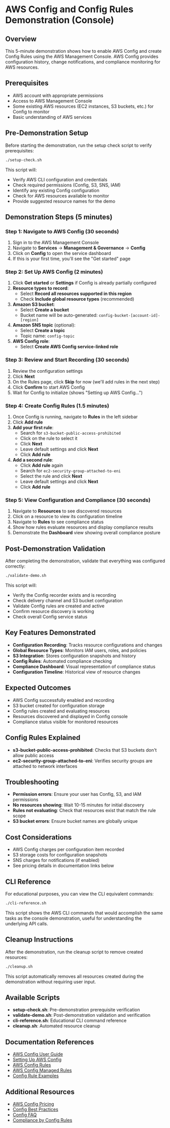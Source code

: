 # AWS Config and Config Rules Demonstration (Console)

## Overview
This 5-minute demonstration shows how to enable AWS Config and create Config Rules using the AWS Management Console. AWS Config provides configuration history, change notifications, and compliance monitoring for AWS resources.

## Prerequisites
- AWS account with appropriate permissions
- Access to AWS Management Console
- Some existing AWS resources (EC2 instances, S3 buckets, etc.) for Config to monitor
- Basic understanding of AWS services

## Pre-Demonstration Setup
Before starting the demonstration, run the setup check script to verify prerequisites:
```bash
./setup-check.sh
```

This script will:
- Verify AWS CLI configuration and credentials
- Check required permissions (Config, S3, SNS, IAM)
- Identify any existing Config configuration
- Check for AWS resources available to monitor
- Provide suggested resource names for the demo

## Demonstration Steps (5 minutes)

### Step 1: Navigate to AWS Config (30 seconds)
1. Sign in to the AWS Management Console
2. Navigate to **Services** → **Management & Governance** → **Config**
3. Click on **Config** to open the service dashboard
4. If this is your first time, you'll see the "Get started" page

### Step 2: Set Up AWS Config (2 minutes)
1. Click **Get started** or **Settings** if Config is already partially configured
2. **Resource types to record**:
   - Select **Record all resources supported in this region**
   - Check **Include global resource types** (recommended)
3. **Amazon S3 bucket**:
   - Select **Create a bucket**
   - Bucket name will be auto-generated: `config-bucket-[account-id]-[region]`
4. **Amazon SNS topic** (optional):
   - Select **Create a topic**
   - Topic name: `config-topic`
5. **AWS Config role**:
   - Select **Create AWS Config service-linked role**

### Step 3: Review and Start Recording (30 seconds)
1. Review the configuration settings
2. Click **Next**
3. On the Rules page, click **Skip** for now (we'll add rules in the next step)
4. Click **Confirm** to start AWS Config
5. Wait for Config to initialize (shows "Setting up AWS Config...")

### Step 4: Create Config Rules (1.5 minutes)
1. Once Config is running, navigate to **Rules** in the left sidebar
2. Click **Add rule**
3. **Add your first rule**:
   - Search for `s3-bucket-public-access-prohibited`
   - Click on the rule to select it
   - Click **Next**
   - Leave default settings and click **Next**
   - Click **Add rule**
4. **Add a second rule**:
   - Click **Add rule** again
   - Search for `ec2-security-group-attached-to-eni`
   - Select the rule and click **Next**
   - Leave default settings and click **Next**
   - Click **Add rule**

### Step 5: View Configuration and Compliance (30 seconds)
1. Navigate to **Resources** to see discovered resources
2. Click on a resource to view its configuration timeline
3. Navigate to **Rules** to see compliance status
4. Show how rules evaluate resources and display compliance results
5. Demonstrate the **Dashboard** view showing overall compliance posture

## Post-Demonstration Validation
After completing the demonstration, validate that everything was configured correctly:
```bash
./validate-demo.sh
```

This script will:
- Verify the Config recorder exists and is recording
- Check delivery channel and S3 bucket configuration
- Validate Config rules are created and active
- Confirm resource discovery is working
- Check overall Config service status

## Key Features Demonstrated
- **Configuration Recording**: Tracks resource configurations and changes
- **Global Resource Types**: Monitors IAM users, roles, and policies
- **S3 Integration**: Stores configuration snapshots and history
- **Config Rules**: Automated compliance checking
- **Compliance Dashboard**: Visual representation of compliance status
- **Configuration Timeline**: Historical view of resource changes

## Expected Outcomes
- AWS Config successfully enabled and recording
- S3 bucket created for configuration storage
- Config rules created and evaluating resources
- Resources discovered and displayed in Config console
- Compliance status visible for monitored resources

## Config Rules Explained
- **s3-bucket-public-access-prohibited**: Checks that S3 buckets don't allow public access
- **ec2-security-group-attached-to-eni**: Verifies security groups are attached to network interfaces

## Troubleshooting
- **Permission errors**: Ensure your user has Config, S3, and IAM permissions
- **No resources showing**: Wait 10-15 minutes for initial discovery
- **Rules not evaluating**: Check that resources exist that match the rule scope
- **S3 bucket errors**: Ensure bucket names are globally unique

## Cost Considerations
- AWS Config charges per configuration item recorded
- S3 storage costs for configuration snapshots
- SNS charges for notifications (if enabled)
- See pricing details in documentation links below

## CLI Reference
For educational purposes, you can view the CLI equivalent commands:
```bash
./cli-reference.sh
```

This script shows the AWS CLI commands that would accomplish the same tasks as the console demonstration, useful for understanding the underlying API calls.

## Cleanup Instructions
After the demonstration, run the cleanup script to remove created resources:
```bash
./cleanup.sh
```

This script automatically removes all resources created during the demonstration without requiring user input.

## Available Scripts
- **setup-check.sh**: Pre-demonstration prerequisite verification
- **validate-demo.sh**: Post-demonstration validation and verification
- **cli-reference.sh**: Educational CLI command reference
- **cleanup.sh**: Automated resource cleanup

## Documentation References
- [AWS Config User Guide](https://docs.aws.amazon.com/config/latest/developerguide/)
- [Setting Up AWS Config](https://docs.aws.amazon.com/config/latest/developerguide/gs-console.html)
- [AWS Config Rules](https://docs.aws.amazon.com/config/latest/developerguide/evaluate-config.html)
- [AWS Config Managed Rules](https://docs.aws.amazon.com/config/latest/developerguide/managed-rules-by-aws-config.html)
- [Config Rule Examples](https://docs.aws.amazon.com/config/latest/developerguide/managed-rules-by-aws-config.html)

## Additional Resources
- [AWS Config Pricing](https://aws.amazon.com/config/pricing/)
- [Config Best Practices](https://docs.aws.amazon.com/config/latest/developerguide/best-practices.html)
- [Config FAQ](https://aws.amazon.com/config/faq/)
- [Compliance by Config Rules](https://docs.aws.amazon.com/config/latest/developerguide/compliance-by-config-rules.html)
